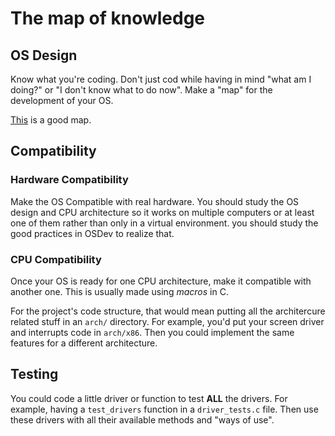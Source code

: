 # The map of knowledge

## OS Design

Know what you're coding. Don't just cod while having in mind
"what am I doing?" or "I don't know what to do now".
Make a "map" for the development of your OS.

[This](https://osdev.miraheze.org/wiki/Creating_an_Operating_System) is a good map.

## Compatibility

### Hardware Compatibility

Make the OS Compatible with real hardware. You should study
the OS design and CPU architecture so it works on multiple
computers or at least one of them rather than only in
a virtual environment.
you should study the good practices in OSDev to
realize that.

### CPU Compatibility

Once your OS is ready for one CPU architecture, 
make it compatible with another one.
This is usually made using *macros* in C.

For the project's code structure, that would mean putting all
the architercure related stuff in an `arch/` directory.
For example, you'd put your screen driver and interrupts code
in `arch/x86`. Then you could implement the same features
for a different architecture.

## Testing

You could code a little driver or function to test **ALL** the drivers.
For example, having a `test_drivers` function in a `driver_tests.c` file.
Then use these drivers with all their available methods and "ways of use".